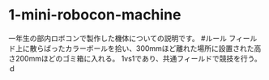 # **1-mini-robocon-machine**
一年生の部内ロボコンで製作した機体についての説明です。
#ルール
フィールド上に散らばったカラーボールを拾い、300mmほど離れた場所に設置された高さ200mmほどのゴミ箱に入れる。
1vs1であり、共通フィールドで競技を行う。
ｄ

